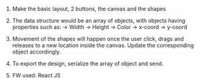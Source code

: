 1. Make the basic layout, 2 buttons, the canvas and the shapes
2. The data structure would be an array of objects, with objects having properties such as:
-> Width
-> Height
-> Color
-> x-coord
-> y-coord

3. Movement of the shapes will happen once the user click, drags and releases to a new location inside the canvas. Update the corresponding object accordingly.

4. To export the design, serialize the array of object and send.

5. FW used: React JS